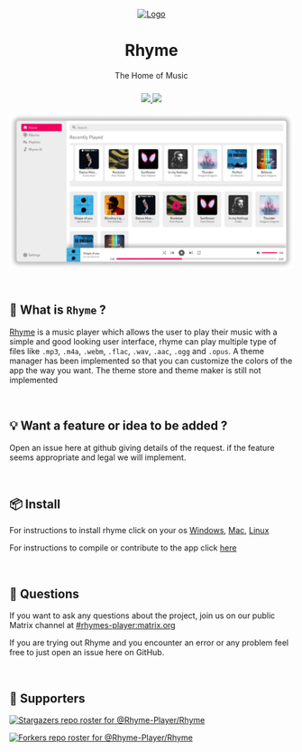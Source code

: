 <!-- Link to latest file: https://github.com/Rhyme-Player/RhymeApp/releases/latest/download/file.name -->
<!-- PROJECT LOGO -->
<p align="center">
  <a href="https://github.com/Rhyme-Player/RhymeApp">
    <img src="https://user-images.githubusercontent.com/77546233/151598469-117af60b-b1d4-4a5c-b775-1e7317aa9fb7.png" alt="Logo">

  </a>
  <h1 align="center">Rhyme</h1>
  <p align="center">The Home of Music</p>
  <h3 align="center">
    <a href="(https://matrix.to/#/#rhymes-player:matrix.org">
      <img src ="https://img.shields.io/matrix/rhymes-player:matrix.org">
    </a>
    <a href="https://github.com/Rhyme-Player/Rhyme/releases">
      <img src ="https://img.shields.io/github/downloads/Rhyme-Player/RhymeApp/total">
    </a>
  </h3>

  <img align="center" src="screenshot.png" />

</p>

<br />

## :hear_no_evil: What is `Rhyme` ?

[Rhyme](https://www.rhyme-player.io) is a music player which allows the user to play their music with a simple and good looking user interface,
rhyme can play multiple type of files like `.mp3`, `.m4a`, `.webm`, `.flac`, `.wav`, `.aac`, `.ogg` and `.opus`.
A theme manager has been implemented so that you can customize the colors of the app the way you want. The theme store and theme maker is still not implemented

<br />

## :bulb: Want a feature or idea to be added ?

Open an issue here at github giving details of the request. if the feature seems appropriate and legal we will implement.

<br />

## :package: Install

For instructions to install rhyme click on your os
[Windows](https://github.com/Rhyme-Player/Rhyme/wiki/Windows),
[Mac](https://github.com/Rhyme-Player/Rhyme/wiki/Mac),
[Linux](https://github.com/Rhyme-Player/Rhyme/wiki/Linux)

For instructions to compile or contribute to the app click [here](https://github.com/Rhyme-Player/Rhyme/wiki/Compile-or-Contribute)

<br />

## :thinking: Questions

If you want to ask any questions about the project, join us on our public Matrix channel at [#rhymes-player:matrix.org](https://matrix.to/#/#rhymes-player:matrix.org)

If you are trying out Rhyme and you encounter an error or any problem feel free to just open an issue here on GitHub.

<br />

## :clap: Supporters

[![Stargazers repo roster for @Rhyme-Player/Rhyme](https://reporoster.com/stars/Rhyme-Player/Rhyme)](https://github.com/Rhyme-Player/Rhyme/stargazers)

[![Forkers repo roster for @Rhyme-Player/Rhyme](https://reporoster.com/forks/Rhyme-Player/Rhyme)](https://github.com/Rhyme-Player/Rhyme/network/members)
